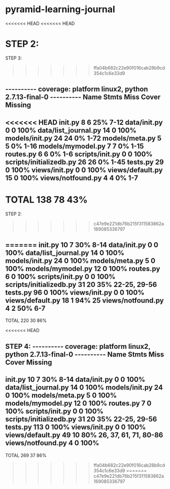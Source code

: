 # pyramid-learning-journal

<<<<<<< HEAD
<<<<<<< HEAD

STEP 2:
=======
STEP 3:
>>>>>>> ffa04b682c22e90f016cab28b9cd354c1c6e33d9

---------- coverage: platform linux2, python 2.7.13-final-0 ----------
Name                      Stmts   Miss  Cover   Missing
-------------------------------------------------------
<<<<<<< HEAD
__init__.py                   8      6    25%   7-12
data/__init__.py              0      0   100%
data/list_journal.py         14      0   100%
models/__init__.py           24     24     0%   1-72
models/meta.py                5      5     0%   1-16
models/mymodel.py             7      7     0%   1-15
routes.py                     6      6     0%   1-6
scripts/__init__.py           0      0   100%
scripts/initializedb.py      26     26     0%   1-45
tests.py                     29      0   100%
views/__init__.py             0      0   100%
views/default.py             15      0   100%
views/notfound.py             4      4     0%   1-7
-------------------------------------------------------
TOTAL                       138     78    43%
=======

STEP 2:
>>>>>>> c47e9e221db76b215f311583862a169085336797

=======
__init__.py                  10      7    30%   8-14
data/__init__.py              0      0   100%
data/list_journal.py         14      0   100%
models/__init__.py           24      0   100%
models/meta.py                5      0   100%
models/mymodel.py            12      0   100%
routes.py                     6      0   100%
scripts/__init__.py           0      0   100%
scripts/initializedb.py      31     20    35%   22-25, 29-56
tests.py                     96      0   100%
views/__init__.py             0      0   100%
views/default.py             18      1    94%   25
views/notfound.py             4      2    50%   6-7
-------------------------------------------------------
TOTAL                       220     30    86%

<<<<<<< HEAD


STEP 4:
---------- coverage: platform linux2, python 2.7.13-final-0 ----------
Name                      Stmts   Miss  Cover   Missing
-------------------------------------------------------
__init__.py                  10      7    30%   8-14
data/__init__.py              0      0   100%
data/list_journal.py         14      0   100%
models/__init__.py           24      0   100%
models/meta.py                5      0   100%
models/mymodel.py            12      0   100%
routes.py                     7      0   100%
scripts/__init__.py           0      0   100%
scripts/initializedb.py      31     20    35%   22-25, 29-56
tests.py                    113      0   100%
views/__init__.py             0      0   100%
views/default.py             49     10    80%   26, 37, 61, 71, 80-86
views/notfound.py             4      0   100%
-------------------------------------------------------
TOTAL                       269     37    86%
>>>>>>> ffa04b682c22e90f016cab28b9cd354c1c6e33d9
=======
>>>>>>> c47e9e221db76b215f311583862a169085336797
